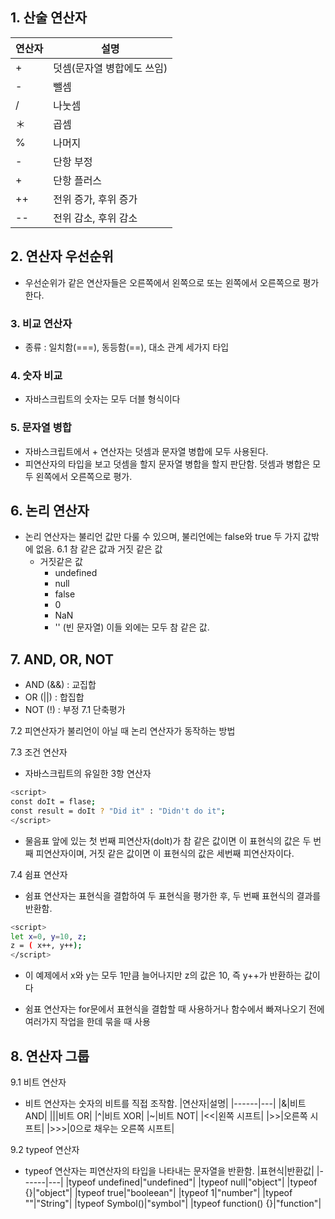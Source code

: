 ## 1. 산술 연산자
|연산자|설명|
|------|---|
|+|덧셈(문자열 병합에도 쓰임)|
|-|뺄셈|
|/|나눗셈|
|＊|곱셈|
|%|나머지|
|-|단항 부정|
|+|단항 플러스|
|++|전위 증가, 후위 증가|
|--|전위 감소, 후위 감소|

## 2. 연산자 우선순위
- 우선순위가 같은 연산자들은 오른쪽에서 왼쪽으로 또는 왼쪽에서 오른쪽으로 평가한다.

### 3. 비교 연산자
- 종류 : 일치함(===), 동등함(==), 대소 관계 세가지 타입

### 4. 숫자 비교
- 자바스크립트의 숫자는 모두 더블 형식이다

### 5. 문자열 병합
- 자바스크립트에서 + 연산자는 덧셈과 문자열 병합에 모두 사용된다.
- 피연산자의 타입을 보고 덧셈을 할지 문자열 병합을 할지 판단함. 덧셈과 병합은 모두 왼쪽에서 오른쪽으로 평가.

## 6. 논리 연산자
- 논리 연산자는 불리언 값만 다룰 수 있으며, 불리언에는 false와 true 두 가지 값밖에 없음.
6.1 참 같은 값과 거짓 같은 값
   * 거짓같은 값
      * undefined
      * null
      * false
      * 0
      * NaN
      * '' (빈 문자열)
      이들 외에는 모두 참 같은 값.
## 7. AND, OR, NOT
 - AND (&&) : 교집합
 - OR (||) : 합집합
 - NOT (!) : 부정
7.1 단축평가

7.2 피연산자가 불리언이 아닐 때 논리 연산자가 동작하는 방법

7.3 조건 연산자
 - 자바스크립트의 유일한 3항 연산자
 ```sh
 <script>
 const doIt = flase;
 const result = doIt ? "Did it" : "Didn't do it";
 </script>
 ```
   * 물음표 앞에 있는 첫 번째 피연산자(doIt)가 참 같은 값이면 이 표현식의 값은 두 번째 피연산자이며, 거짓 같은 값이면 이 표현식의 값은 세번째 피연산자이다.  

7.4 쉼표 연산자
 - 쉼표 연산자는 표현식을 결합하여 두 표현식을 평가한 후, 두 번째 표현식의 결과를 반환함.
 ```sh
 <script>
 let x=0, y=10, z;
 z = ( x++, y++);
 </script>
 ```
   * 이 예제에서 x와 y는 모두 1만큼 늘어나지만 z의 값은 10, 즉 y++가 반환하는 값이다
 - 쉼표 연산자는 for문에서 표현식을 결합할 때 사용하거나 함수에서 빠져나오기 전에 여러가지 작업을 한데 묶을 때 사용
 
## 8. 연산자 그룹
9.1 비트 연산자
 - 비트 연산자는 숫자의 비트를 직접 조작함.
|연산자|설명|
|------|---|
|&|비트 AND|
|||비트 OR|
|^|비트 XOR|
|~|비트 NOT|
|<<|왼쪽 시프트|
|>>|오른쪽 시프트|
|>>>|0으로 채우는 오른쪽 시프트|

9.2 typeof 연산자
 - typeof 연산자는 피연산자의 타입을 나타내는 문자열을 반환함.
|표현식|반환값|
|------|---|
|typeof undefined|"undefined"|
|typeof null|"object"|
|typeof {}|"object"|
|typeof true|"booleean"|
|typeof 1|"number"|
|typeof ""|"String"|
|typeof Symbol()|"symbol"|
|typeof function() {}|"function"|
